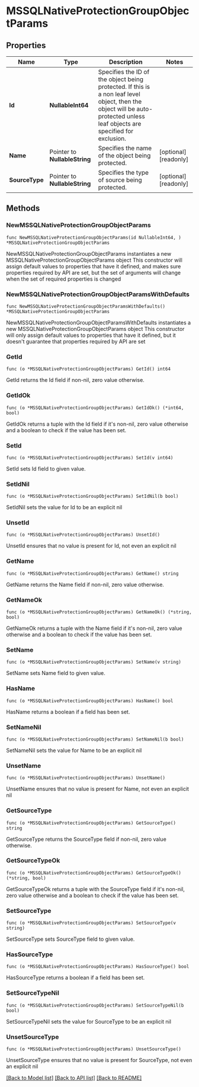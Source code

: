 # MSSQLNativeProtectionGroupObjectParams

## Properties

Name | Type | Description | Notes
------------ | ------------- | ------------- | -------------
**Id** | **NullableInt64** | Specifies the ID of the object being protected. If this is a non leaf level object, then the object will be auto-protected unless leaf objects are specified for exclusion. | 
**Name** | Pointer to **NullableString** | Specifies the name of the object being protected. | [optional] [readonly] 
**SourceType** | Pointer to **NullableString** | Specifies the type of source being protected. | [optional] [readonly] 

## Methods

### NewMSSQLNativeProtectionGroupObjectParams

`func NewMSSQLNativeProtectionGroupObjectParams(id NullableInt64, ) *MSSQLNativeProtectionGroupObjectParams`

NewMSSQLNativeProtectionGroupObjectParams instantiates a new MSSQLNativeProtectionGroupObjectParams object
This constructor will assign default values to properties that have it defined,
and makes sure properties required by API are set, but the set of arguments
will change when the set of required properties is changed

### NewMSSQLNativeProtectionGroupObjectParamsWithDefaults

`func NewMSSQLNativeProtectionGroupObjectParamsWithDefaults() *MSSQLNativeProtectionGroupObjectParams`

NewMSSQLNativeProtectionGroupObjectParamsWithDefaults instantiates a new MSSQLNativeProtectionGroupObjectParams object
This constructor will only assign default values to properties that have it defined,
but it doesn't guarantee that properties required by API are set

### GetId

`func (o *MSSQLNativeProtectionGroupObjectParams) GetId() int64`

GetId returns the Id field if non-nil, zero value otherwise.

### GetIdOk

`func (o *MSSQLNativeProtectionGroupObjectParams) GetIdOk() (*int64, bool)`

GetIdOk returns a tuple with the Id field if it's non-nil, zero value otherwise
and a boolean to check if the value has been set.

### SetId

`func (o *MSSQLNativeProtectionGroupObjectParams) SetId(v int64)`

SetId sets Id field to given value.


### SetIdNil

`func (o *MSSQLNativeProtectionGroupObjectParams) SetIdNil(b bool)`

 SetIdNil sets the value for Id to be an explicit nil

### UnsetId
`func (o *MSSQLNativeProtectionGroupObjectParams) UnsetId()`

UnsetId ensures that no value is present for Id, not even an explicit nil
### GetName

`func (o *MSSQLNativeProtectionGroupObjectParams) GetName() string`

GetName returns the Name field if non-nil, zero value otherwise.

### GetNameOk

`func (o *MSSQLNativeProtectionGroupObjectParams) GetNameOk() (*string, bool)`

GetNameOk returns a tuple with the Name field if it's non-nil, zero value otherwise
and a boolean to check if the value has been set.

### SetName

`func (o *MSSQLNativeProtectionGroupObjectParams) SetName(v string)`

SetName sets Name field to given value.

### HasName

`func (o *MSSQLNativeProtectionGroupObjectParams) HasName() bool`

HasName returns a boolean if a field has been set.

### SetNameNil

`func (o *MSSQLNativeProtectionGroupObjectParams) SetNameNil(b bool)`

 SetNameNil sets the value for Name to be an explicit nil

### UnsetName
`func (o *MSSQLNativeProtectionGroupObjectParams) UnsetName()`

UnsetName ensures that no value is present for Name, not even an explicit nil
### GetSourceType

`func (o *MSSQLNativeProtectionGroupObjectParams) GetSourceType() string`

GetSourceType returns the SourceType field if non-nil, zero value otherwise.

### GetSourceTypeOk

`func (o *MSSQLNativeProtectionGroupObjectParams) GetSourceTypeOk() (*string, bool)`

GetSourceTypeOk returns a tuple with the SourceType field if it's non-nil, zero value otherwise
and a boolean to check if the value has been set.

### SetSourceType

`func (o *MSSQLNativeProtectionGroupObjectParams) SetSourceType(v string)`

SetSourceType sets SourceType field to given value.

### HasSourceType

`func (o *MSSQLNativeProtectionGroupObjectParams) HasSourceType() bool`

HasSourceType returns a boolean if a field has been set.

### SetSourceTypeNil

`func (o *MSSQLNativeProtectionGroupObjectParams) SetSourceTypeNil(b bool)`

 SetSourceTypeNil sets the value for SourceType to be an explicit nil

### UnsetSourceType
`func (o *MSSQLNativeProtectionGroupObjectParams) UnsetSourceType()`

UnsetSourceType ensures that no value is present for SourceType, not even an explicit nil

[[Back to Model list]](../README.md#documentation-for-models) [[Back to API list]](../README.md#documentation-for-api-endpoints) [[Back to README]](../README.md)


